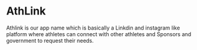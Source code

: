 # AthLink
Athlink is our app name which is basically a Linkdin and instagram like platform where athletes can connect with other athletes and Sponsors and government to request their needs.
